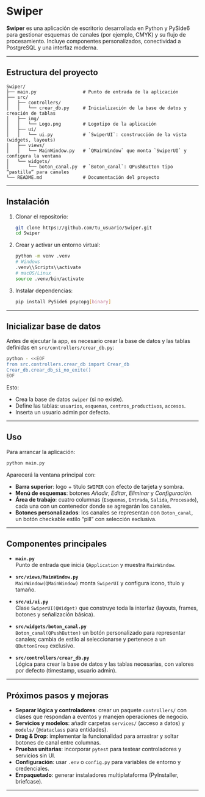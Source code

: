 # Swiper

**Swiper** es una aplicación de escritorio desarrollada en Python y PySide6 para gestionar esquemas de canales (por ejemplo, CMYK) y su flujo de procesamiento. Incluye componentes personalizados, conectividad a PostgreSQL y una interfaz moderna.

---

## Estructura del proyecto

```
Swiper/
├── main.py                 # Punto de entrada de la aplicación
├── src/
│   ├── controllers/
│   │   └── crear_db.py     # Inicialización de la base de datos y creación de tablas
│   ├── img/
│   │   └── Logo.png        # Logotipo de la aplicación
│   ├── ui/
│   │   └── ui.py           # `SwiperUI`: construcción de la vista (widgets, layouts)
│   ├── views/
│   │   └── MainWindow.py   # `QMainWindow` que monta `SwiperUI` y configura la ventana
│   └── widgets/
│       └── boton_canal.py  # `Boton_canal`: QPushButton tipo “pastilla” para canales
└── README.md               # Documentación del proyecto
```

---

## Instalación

1. Clonar el repositorio:
   ```bash
   git clone https://github.com/tu_usuario/Swiper.git
   cd Swiper
   ```
2. Crear y activar un entorno virtual:
   ```bash
   python -m venv .venv
   # Windows
   .venv\\Scripts\\activate
   # macOS/Linux
   source .venv/bin/activate
   ```
3. Instalar dependencias:
   ```bash
   pip install PySide6 psycopg[binary]
   ```

---

## Inicializar base de datos

Antes de ejecutar la app, es necesario crear la base de datos y las tablas definidas en `src/controllers/crear_db.py`:

```bash
python - <<EOF
from src.controllers.crear_db import Crear_db
Crear_db.crear_db_si_no_exite()
EOF
```

Esto:

- Crea la base de datos `swiper` (si no existe).
- Define las tablas: `usuarios`, `esquemas`, `centros_productivos`, `accesos`.
- Inserta un usuario admin por defecto.

---

## Uso

Para arrancar la aplicación:

```bash
python main.py
```

Aparecerá la ventana principal con:

- **Barra superior**: logo + título `SWIPER` con efecto de tarjeta y sombra.
- **Menú de esquemas**: botones *Añadir*, *Editar*, *Eliminar* y *Configuración*.
- **Área de trabajo**: cuatro columnas (`Esquemas`, `Entrada`, `Salida`, `Procesado`), cada una con un contenedor donde se agregarán los canales.
- **Botones personalizados**: los canales se representan con `Boton_canal`, un botón checkable estilo “pill” con selección exclusiva.

---

## Componentes principales

- **`main.py`**\
  Punto de entrada que inicia `QApplication` y muestra `MainWindow`.

- **`src/views/MainWindow.py`**\
  `MainWindow(QMainWindow)` monta `SwiperUI` y configura icono, título y tamaño.

- **`src/ui/ui.py`**\
  Clase `SwiperUI(QWidget)` que construye toda la interfaz (layouts, frames, botones y señalización básica).

- **`src/widgets/boton_canal.py`**\
  `Boton_canal(QPushButton)` un botón personalizado para representar canales; cambia de estilo al seleccionarse y pertenece a un `QButtonGroup` exclusivo.

- **`src/controllers/crear_db.py`**\
  Lógica para crear la base de datos y las tablas necesarias, con valores por defecto (timestamp, usuario admin).

---

## Próximos pasos y mejoras

- **Separar lógica y controladores**: crear un paquete `controllers/` con clases que respondan a eventos y manejen operaciones de negocio.
- **Servicios y modelos**: añadir carpetas `services/` (acceso a datos) y `models/` (`@dataclass` para entidades).
- **Drag & Drop**: implementar la funcionalidad para arrastrar y soltar botones de canal entre columnas.
- **Pruebas unitarias**: incorporar `pytest` para testear controladores y servicios sin UI.
- **Configuración**: usar `.env` o `config.py` para variables de entorno y credenciales.
- **Empaquetado**: generar instaladores multiplataforma (PyInstaller, briefcase).

---
